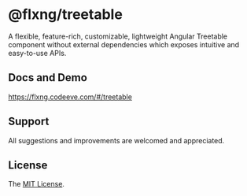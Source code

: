 
# @flxng/treetable
A flexible, feature-rich, customizable, lightweight Angular Treetable component without external dependencies which exposes intuitive and easy-to-use APIs.


## Docs and Demo
https://flxng.codeeve.com/#/treetable


## Support
All suggestions and improvements are welcomed and appreciated.


## License
The [MIT License](https://github.com/seidme/flxng/blob/development/LICENSE).
